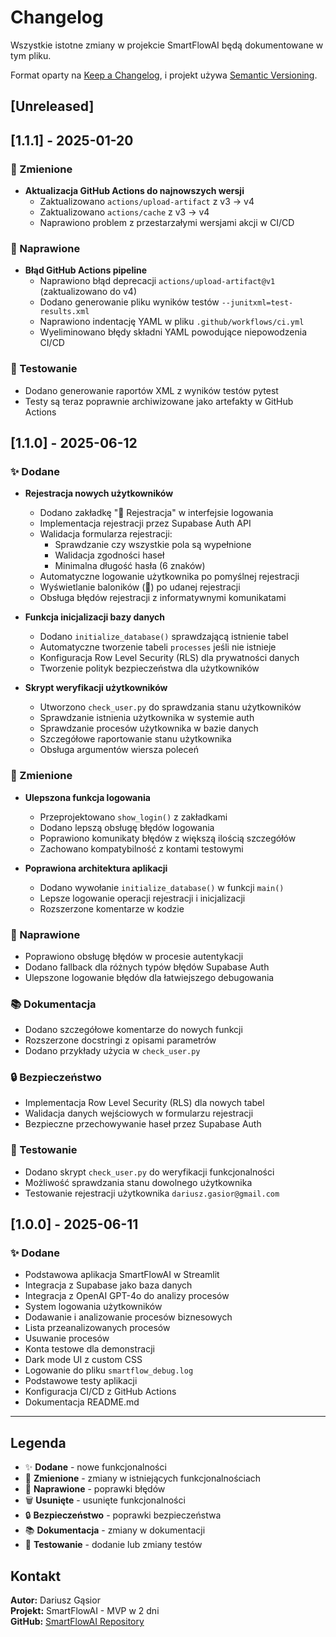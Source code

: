 # Changelog

Wszystkie istotne zmiany w projekcie SmartFlowAI będą dokumentowane w tym pliku.

Format oparty na [Keep a Changelog](https://keepachangelog.com/en/1.0.0/),
i projekt używa [Semantic Versioning](https://semver.org/spec/v2.0.0.html).

## [Unreleased]

## [1.1.1] - 2025-01-20

### 🔧 Zmienione
- **Aktualizacja GitHub Actions do najnowszych wersji**
  - Zaktualizowano `actions/upload-artifact` z v3 → v4
  - Zaktualizowano `actions/cache` z v3 → v4
  - Naprawiono problem z przestarzałymi wersjami akcji w CI/CD

### 🐛 Naprawione
- **Błąd GitHub Actions pipeline**
  - Naprawiono błąd deprecacji `actions/upload-artifact@v1` (zaktualizowano do v4)
  - Dodano generowanie pliku wyników testów `--junitxml=test-results.xml`
  - Naprawiono indentację YAML w pliku `.github/workflows/ci.yml`
  - Wyeliminowano błędy składni YAML powodujące niepowodzenia CI/CD

### 🧪 Testowanie
- Dodano generowanie raportów XML z wyników testów pytest
- Testy są teraz poprawnie archiwizowane jako artefakty w GitHub Actions

## [1.1.0] - 2025-06-12

### ✨ Dodane
- **Rejestracja nowych użytkowników**
  - Dodano zakładkę "📝 Rejestracja" w interfejsie logowania
  - Implementacja rejestracji przez Supabase Auth API
  - Walidacja formularza rejestracji:
    - Sprawdzanie czy wszystkie pola są wypełnione
    - Walidacja zgodności haseł
    - Minimalna długość hasła (6 znaków)
  - Automatyczne logowanie użytkownika po pomyślnej rejestracji
  - Wyświetlanie baloników (🎉) po udanej rejestracji
  - Obsługa błędów rejestracji z informatywnymi komunikatami

- **Funkcja inicjalizacji bazy danych**
  - Dodano `initialize_database()` sprawdzającą istnienie tabel
  - Automatyczne tworzenie tabeli `processes` jeśli nie istnieje
  - Konfiguracja Row Level Security (RLS) dla prywatności danych
  - Tworzenie polityk bezpieczeństwa dla użytkowników

- **Skrypt weryfikacji użytkowników**
  - Utworzono `check_user.py` do sprawdzania stanu użytkowników
  - Sprawdzanie istnienia użytkownika w systemie auth
  - Sprawdzanie procesów użytkownika w bazie danych
  - Szczegółowe raportowanie stanu użytkownika
  - Obsługa argumentów wiersza poleceń

### 🔧 Zmienione
- **Ulepszona funkcja logowania**
  - Przeprojektowano `show_login()` z zakładkami
  - Dodano lepszą obsługę błędów logowania
  - Poprawiono komunikaty błędów z większą ilością szczegółów
  - Zachowano kompatybilność z kontami testowymi

- **Poprawiona architektura aplikacji**
  - Dodano wywołanie `initialize_database()` w funkcji `main()`
  - Lepsze logowanie operacji rejestracji i inicjalizacji
  - Rozszerzone komentarze w kodzie

### 🐛 Naprawione
- Poprawiono obsługę błędów w procesie autentykacji
- Dodano fallback dla różnych typów błędów Supabase Auth
- Ulepszone logowanie błędów dla łatwiejszego debugowania

### 📚 Dokumentacja
- Dodano szczegółowe komentarze do nowych funkcji
- Rozszerzone docstringi z opisami parametrów
- Dodano przykłady użycia w `check_user.py`

### 🔒 Bezpieczeństwo
- Implementacja Row Level Security (RLS) dla nowych tabel
- Walidacja danych wejściowych w formularzu rejestracji
- Bezpieczne przechowywanie haseł przez Supabase Auth

### 🧪 Testowanie
- Dodano skrypt `check_user.py` do weryfikacji funkcjonalności
- Możliwość sprawdzania stanu dowolnego użytkownika
- Testowanie rejestracji użytkownika `dariusz.gasior@gmail.com`

## [1.0.0] - 2025-06-11

### ✨ Dodane
- Podstawowa aplikacja SmartFlowAI w Streamlit
- Integracja z Supabase jako baza danych
- Integracja z OpenAI GPT-4o do analizy procesów
- System logowania użytkowników
- Dodawanie i analizowanie procesów biznesowych
- Lista przeanalizowanych procesów
- Usuwanie procesów
- Konta testowe dla demonstracji
- Dark mode UI z custom CSS
- Logowanie do pliku `smartflow_debug.log`
- Podstawowe testy aplikacji
- Konfiguracja CI/CD z GitHub Actions
- Dokumentacja README.md

---

## Legenda

- ✨ **Dodane** - nowe funkcjonalności
- 🔧 **Zmienione** - zmiany w istniejących funkcjonalnościach  
- 🐛 **Naprawione** - poprawki błędów
- 🗑️ **Usunięte** - usunięte funkcjonalności
- 🔒 **Bezpieczeństwo** - poprawki bezpieczeństwa
- 📚 **Dokumentacja** - zmiany w dokumentacji
- 🧪 **Testowanie** - dodanie lub zmiany testów

## Kontakt

**Autor:** Dariusz Gąsior  
**Projekt:** SmartFlowAI - MVP w 2 dni  
**GitHub:** [SmartFlowAI Repository](https://github.com/emielregis2/SmartFlowAI) 
